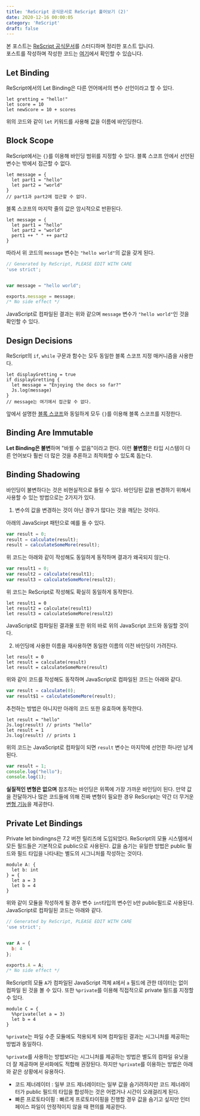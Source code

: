 ```yaml
---
title: 'ReScript 공식문서로 ReScript 훑어보기 (2)'
date: 2020-12-16 00:00:05
category: 'ReScript'
draft: false
---
```


본 포스트는 <a href="https://rescript-lang.org/docs/latest/">ReScript 공식문서</a>를 스터디하며 정리한 포스트 입니다.<br/>
포스트를 작성하며 작성한 코드는 [여기](https://github.com/alstn2468/ReScript_Tutorial)에서 확인할 수 있습니다.

## Let Binding

ReScript에서의 Let Binding은 다른 언어에서의 변수 선언이라고 할 수 있다.

```reason
let gretting = "hello!"
let score = 10
let newScore = 10 + scores
```

위의 코드와 같이 `let` 키워드를 사용해 값을 이름에 바인딩한다.

## Block Scope

ReScript에서는 `{}`를 이용해 바인딩 범위를 지정할 수 있다. 블록 스코프 안에서 선언된 변수는 밖에서 접근할 수 없다.

```reason
let message = {
  let part1 = "hello"
  let part2 = "world"
}
// part1과 part2에 접근할 수 없다.
```

블록 스코프의 마지막 줄의 값은 암시적으로 반환된다.

```reason
let message = {
  let part1 = "hello"
  let part2 = "world"
  pert1 ++ " " ++ part2
}
```

따라서 위 코드의 `message` 변수는 `"hello world"`의 값을 갖게 된다.

```javascript
// Generated by ReScript, PLEASE EDIT WITH CARE
'use strict';


var message = "hello world";

exports.message = message;
/* No side effect */
```

JavaScript로 컴파일된 결과는 위와 같으며 `message` 변수가 `"hello world"`인 것을 확인할 수 있다.

## Design Decisions

ReScript의 `if`, `while` 구문과 함수는 모두 동일한 블록 스코프 지정 매커니즘을 사용한다.

```reason
let displayGretting = true
if displayGretting {
  let message = "Enjoying the docs so far?"
  Js.log(message)
}
// message는 여기에서 접근할 수 없다.
```

앞에서 설명한 [블록 스코프](#block-scope)와 동일하게 모두 `{}`를 이용해 블록 스코프를 지정한다.

## Binding Are Immutable

**Let Binding은 불변**하며 "바뀔 수 없음"이라고 한다. 이런 **불변함**은 타입 시스템이 다른 언어보다 훨씬 더 많은 것을 추론하고 최적화할 수 있도록 돕는다.

## Binding Shadowing

바인딩이 불변하다는 것은 비현실적으로 들릴 수 있다. 바인딩된 값을 변경하기 위해서 사용할 수 있는 방법으로는 2가지가 있다.

1. 변수의 값을 변경하는 것이 아닌 경우가 많다는 것을 깨닫는 것이다.

아래의 JavaScirpt 패턴으로 예를 들 수 있다.

```javascript
var result = 0;
result = calculate(result);
result = calculateSomeMore(result);
```

위 코드는 아래와 같이 작성해도 동일하게 동작하며 결과가 왜곡되지 않는다.

```javascript
var result1 = 0;
var result2 = calculate(result1);
var result3 = calculateSomeMore(result2);
```

위 코드는 ReScript로 작성해도 확실히 동일하게 동작한다.

```reason
let result1 = 0
let result2 = calculate(result1)
let result3 = calculateSomeMore(result2)
```

JavaScript로 컴파일된 결과물 또한 위의 바로 위의 JavaScript 코드와 동일할 것이다.

2. 바인딩에 사용한 이름을 재사용하면 동일한 이름의 이전 바인딩이 가려진다.

```reason
let result = 0
let result = calculate(result)
let result = calculateSomeMore(result)
```

위와 같이 코드를 작성해도 동작하며 JavaScript로 컴파일된 코드는 아래와 같다.

```javascript
var result = calculate(0);
var result$1 = calculateSomeMore(result);
```

추천하는 방법은 아니지만 아래의 코드 또한 유효하며 동작한다.

```reason
let result = "hello"
Js.log(result) // prints "hello"
let result = 1
Js.log(result) // prints 1
```

위의 코드는 JavaScript로 컴파일이 되면 `result` 변수는 마지막에 선언한 하나만 남게 된다.

```javascript
var result = 1;
console.log("hello");
console.log(1);
```

**실질적인 변형은 없으며** 참조하는 바인딩은 위쪽에 가장 가까운 바인딩이 된다. 만약 값을 전달하거나 많은 코드들에 의해 진짜 변형이 필요한 경우 ReScript는 약간 더 무거운 [변형 기능](https://rescript-lang.org/docs/manual/latest/mutation)을 제공한다.


## Private Let Bindings

Private let bindingns은 7.2 버전 릴리즈에 도입되었다. ReScript의 모듈 시스템에서 모든 필드들은 기본적으로 public으로 사용된다. 값을 숨기는 유일한 방법은 public 필드와 필드 타입을 나타내는 별도의 시그니처를 작성하는 것이다.

```reason
module A: {
  let b: int
} = {
  let a = 3
  let b = 4
}
```

위와 같이 모듈을 작성하게 될 경우 변수 `int`타입의 변수인 `b`만 public필드로 사용된다. JavaScript로 컴파일된 코드는 아래와 같다.

```javascript
// Generated by ReScript, PLEASE EDIT WITH CARE
'use strict';


var A = {
  b: 4
};

exports.A = A;
/* No side effect */
```

ReScript의 모듈 `A`가 컴파일된 JavaScript 객체 `A`에서 `a` 필드에 관한 데이터는 없이 컴파일 된 것을 볼 수 있다. 또한 `%private`를 이용해 직접적으로 private 필드를 지정할 수 있다.

```reason
module C = {
  %%private(let a = 3)
  let b = 4
}
```

`%private`는 파일 수준 모듈에도 적용되게 되며 컴파일된 결과는 시그니처를 제공하는 방법과 동일하다.

`%private`를 사용하는 방법보다는 시그니처를 제공하는 방법은 별도의 컴파일 유닛을 더 잘 제공하며 문서화에도 적합해 권장된다. 하지만 `%private`를 이용하는 방법은 아래와 같은 상황에서 유용하다.

- 코드 제너레이터 : 일부 코드 제너레이터는 일부 값을 숨기려하지만 코드 제너레이터가 public 필드의 타입을 합성하는 것은 어렵거나 시간이 오래걸리게 된다.
- 빠른 프로토타이핑 : 빠르게 프로토타이핑을 진행할 경우 값을 숨기고 싶지만 인터페이스 파일이 안정적이지 않을 때 편의를 제공한다.
